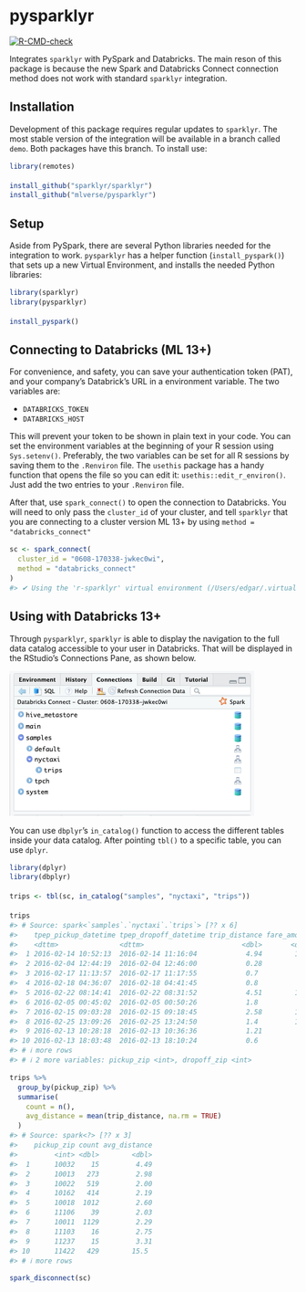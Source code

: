 
<!-- README.md is generated from README.Rmd. Please edit that file -->

# pysparklyr

<!-- badges: start -->

[![R-CMD-check](https://github.com/mlverse/pysparklyr/actions/workflows/R-CMD-check.yaml/badge.svg)](https://github.com/mlverse/pysparklyr/actions/workflows/R-CMD-check.yaml)
<!-- badges: end -->

Integrates `sparklyr` with PySpark and Databricks. The main reson of
this package is because the new Spark and Databricks Connect connection
method does not work with standard `sparklyr` integration.

## Installation

Development of this package requires regular updates to `sparklyr`. The
most stable version of the integration will be available in a branch
called `demo`. Both packages have this branch. To install use:

``` r
library(remotes)

install_github("sparklyr/sparklyr")
install_github("mlverse/pysparklyr")
```

## Setup

Aside from PySpark, there are several Python libraries needed for the
integration to work. `pysparklyr` has a helper function
(`install_pyspark()`) that sets up a new Virtual Environment, and
installs the needed Python libraries:

``` r
library(sparklyr)
library(pysparklyr)

install_pyspark()
```

## Connecting to Databricks (ML 13+)

For convenience, and safety, you can save your authentication token
(PAT), and your company’s Databrick’s URL in a environment variable. The
two variables are:

- `DATABRICKS_TOKEN`
- `DATABRICKS_HOST`

This will prevent your token to be shown in plain text in your code. You
can set the environment variables at the beginning of your R session
using `Sys.setenv()`. Preferably, the two variables can be set for all R
sessions by saving them to the `.Renviron` file. The `usethis` package
has a handy function that opens the file so you can edit it:
`usethis::edit_r_environ()`. Just add the two entries to your
`.Renviron` file.

After that, use `spark_connect()` to open the connection to Databricks.
You will need to only pass the `cluster_id` of your cluster, and tell
`sparklyr` that you are connecting to a cluster version ML 13+ by using
`method = "databricks_connect"`

``` r
sc <- spark_connect(
  cluster_id = "0608-170338-jwkec0wi",
  method = "databricks_connect"
)
#> ✔ Using the 'r-sparklyr' virtual environment (/Users/edgar/.virtualenvs/r-sparklyr/bin/python)
```

## Using with Databricks 13+

Through `pysparklyr`, `sparklyr` is able to display the navigation to
the full data catalog accessible to your user in Databricks. That will
be displayed in the RStudio’s Connections Pane, as shown below.

<img src="man/readme/rstudio-connection.png"/>

You can use `dbplyr`’s `in_catalog()` function to access the different
tables inside your data catalog. After pointing `tbl()` to a specific
table, you can use `dplyr`.

``` r
library(dplyr)
library(dbplyr)

trips <- tbl(sc, in_catalog("samples", "nyctaxi", "trips"))

trips
#> # Source: spark<`samples`.`nyctaxi`.`trips`> [?? x 6]
#>    tpep_pickup_datetime tpep_dropoff_datetime trip_distance fare_amount
#>    <dttm>               <dttm>                        <dbl>       <dbl>
#>  1 2016-02-14 10:52:13  2016-02-14 11:16:04            4.94        19  
#>  2 2016-02-04 12:44:19  2016-02-04 12:46:00            0.28         3.5
#>  3 2016-02-17 11:13:57  2016-02-17 11:17:55            0.7          5  
#>  4 2016-02-18 04:36:07  2016-02-18 04:41:45            0.8          6  
#>  5 2016-02-22 08:14:41  2016-02-22 08:31:52            4.51        17  
#>  6 2016-02-05 00:45:02  2016-02-05 00:50:26            1.8          7  
#>  7 2016-02-15 09:03:28  2016-02-15 09:18:45            2.58        12  
#>  8 2016-02-25 13:09:26  2016-02-25 13:24:50            1.4         11  
#>  9 2016-02-13 10:28:18  2016-02-13 10:36:36            1.21         7.5
#> 10 2016-02-13 18:03:48  2016-02-13 18:10:24            0.6          6  
#> # ℹ more rows
#> # ℹ 2 more variables: pickup_zip <int>, dropoff_zip <int>
```

``` r
trips %>% 
  group_by(pickup_zip) %>% 
  summarise(
    count = n(),
    avg_distance = mean(trip_distance, na.rm = TRUE)
  )
#> # Source: spark<?> [?? x 3]
#>    pickup_zip count avg_distance
#>         <int> <dbl>        <dbl>
#>  1      10032    15         4.49
#>  2      10013   273         2.98
#>  3      10022   519         2.00
#>  4      10162   414         2.19
#>  5      10018  1012         2.60
#>  6      11106    39         2.03
#>  7      10011  1129         2.29
#>  8      11103    16         2.75
#>  9      11237    15         3.31
#> 10      11422   429        15.5 
#> # ℹ more rows
```

``` r
spark_disconnect(sc)
```
